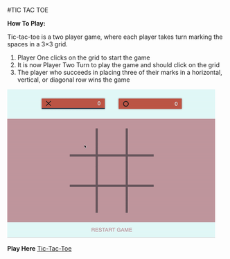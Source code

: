 #TIC TAC TOE

**How To Play:**

Tic-tac-toe is a two player game, where each player takes turn marking the spaces in a 3×3 grid.

1. Player One clicks on the grid to start the game
2. It is now Player Two Turn to play the game and should click on the grid
3. The player who succeeds in placing three of their marks in a horizontal, vertical, or diagonal row wins the game

![tic-tac-toe gif](https://github.com/samanthabretous/tic-tac-toe/blob/master/giphy.gif)

**Play Here**
[Tic-Tac-Toe](http://samanthabretous.com/tic-tac-toe/)
